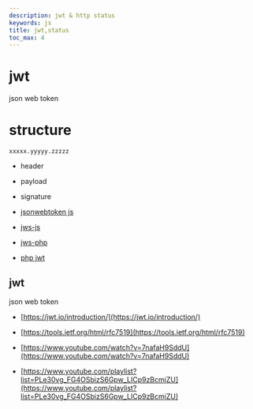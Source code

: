 ```yaml
---
description: jwt & http status
keywords: js
title: jwt,status
toc_max: 4
---
```


# jwt

json web token

# structure

`xxxxx.yyyyy.zzzzz`

* header
* payload
* signature

* [jsonwebtoken js](https://github.com/auth0/node-jsonwebtoken/)
* [jws-js](https://github.com/brianloveswords/node-jws)
* [jws-php](https://github.com/gamegos/php-jws)
* [php jwt](https://github.com/firebase/php-jwt)

## jwt
json web token

* [https://jwt.io/introduction/](https://jwt.io/introduction/)
* [https://tools.ietf.org/html/rfc7519](https://tools.ietf.org/html/rfc7519)

* [https://www.youtube.com/watch?v=7nafaH9SddU](https://www.youtube.com/watch?v=7nafaH9SddU)
* [https://www.youtube.com/playlist?list=PLe30vg_FG4OSbizS6Gpw_LICp9zBcmjZU](https://www.youtube.com/playlist?list=PLe30vg_FG4OSbizS6Gpw_LICp9zBcmjZU)
